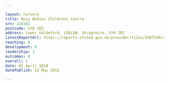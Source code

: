 ```yaml
---

layout: nursery
title: Busy Bodies Childrens Centre
urn: 224162
postcode: SY8 1RZ
address: Lower Galdeford, LUDLOW, Shropshire, SY8 1RZ
latestReportUrl: https://reports.ofsted.gov.uk/provider/files/2487339/urn/224162.pdf
teaching: 0
development: 0
leadership: 1
outcomes: 0
overall: 1
date: 01 April 2018 
datePublish: 22 May 2015

---
```

